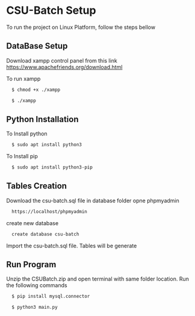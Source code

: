 
# CSU-Batch Setup

To run the project on Linux Platform, follow the steps bellow


## DataBase Setup
Download xampp control panel from this link
https://www.apachefriends.org/download.html






To run xampp

```bash
  $ chmod +x ./xampp
```
```bash
  $ ./xampp
```

## Python Installation

To Install python

```bash
  $ sudo apt install python3
```

To Install pip
```bash
  $ sudo apt install python3-pip
```

## Tables Creation

Download the csu-batch.sql file in database folder opne phpmyadmin
```bash
  https://localhost/phpmyadmin
```
create new database
```bash
  create database csu-batch
```
Import the csu-batch.sql file. Tables will be generate

## Run Program

Unzip the CSUBatch.zip and open terminal with same folder location.
Run the following commands
```bash
  $ pip install mysql.connector
```

```bash
  $ python3 main.py
```
